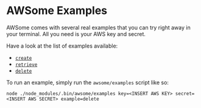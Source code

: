 # AWSome Examples

AWSome comes with several real examples that you can try right away in your terminal. All you need is your AWS key and secret.

Have a look at the list of examples available:

* [```create```](https://github.com/fluidtrends/awsome/blob/master/examples/create.js)
* [```retrieve```](https://github.com/fluidtrends/awsome/blob/master/examples/retrieve.js)
* [```delete```](https://github.com/fluidtrends/awsome/blob/master/examples/delete.js)

To run an example, simply run the ```awsome/examples``` script like so:

```
node ./node_modules/.bin/awsome/examples key=<INSERT AWS KEY> secret=<INSERT AWS SECRET> example=delete
```
